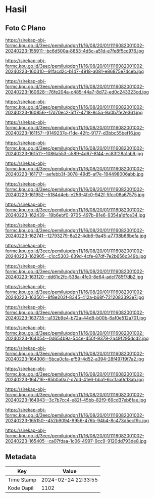 # Hasil

## Foto C Plano

https://sirekap-obj-formc.kpu.go.id/3eec/pemilu/pdpr/11/16/08/20/01/1116082001002-20240223-155911--bc6d500a-8853-4d5c-a51d-e7fe8f5cc976.jpg

https://sirekap-obj-formc.kpu.go.id/3eec/pemilu/pdpr/11/16/08/20/01/1116082001002-20240223-160310--91facd2c-b147-4918-a081-e86875e74ceb.jpg

https://sirekap-obj-formc.kpu.go.id/3eec/pemilu/pdpr/11/16/08/20/01/1116082001002-20240223-160628--76fe204a-c485-44a7-8d72-ed0c243323cd.jpg

https://sirekap-obj-formc.kpu.go.id/3eec/pemilu/pdpr/11/16/08/20/01/1116082001002-20240223-160856--17d70ec2-5ff7-4718-8c5a-9a0b7fe2e361.jpg

https://sirekap-obj-formc.kpu.go.id/3eec/pemilu/pdpr/11/16/08/20/01/1116082001002-20240223-161157--9149237e-f1de-42fc-9177-d3bbc55bef16.jpg

https://sirekap-obj-formc.kpu.go.id/3eec/pemilu/pdpr/11/16/08/20/01/1116082001002-20240223-161511--1086a553-c589-4d67-8f44-ec83f28a1ab9.jpg

https://sirekap-obj-formc.kpu.go.id/3eec/pemilu/pdpr/11/16/08/20/01/1116082001002-20240223-161717--aefebb3f-3078-49d5-af7e-194498006abb.jpg

https://sirekap-obj-formc.kpu.go.id/3eec/pemilu/pdpr/11/16/08/20/01/1116082001002-20240223-161952--5184d4eb-e256-4fc0-942f-5fcc08a67575.jpg

https://sirekap-obj-formc.kpu.go.id/3eec/pemilu/pdpr/11/16/08/20/01/1116082001002-20240223-162439--19b6ebf0-9705-497b-81e6-9354a1dfce34.jpg

https://sirekap-obj-formc.kpu.go.id/3eec/pemilu/pdpr/11/16/08/20/01/1116082001002-20240223-162741--12793279-8a22-4db6-9a45-a7738b66befa.jpg

https://sirekap-obj-formc.kpu.go.id/3eec/pemilu/pdpr/11/16/08/20/01/1116082001002-20240223-162905--c1cc5303-639d-4cfe-87df-7e2b656c349b.jpg

https://sirekap-obj-formc.kpu.go.id/3eec/pemilu/pdpr/11/16/08/20/01/1116082001002-20240223-163120--dd61c2fc-538a-4fc0-8e64-adcf785f7db2.jpg

https://sirekap-obj-formc.kpu.go.id/3eec/pemilu/pdpr/11/16/08/20/01/1116082001002-20240223-163501--8f8e203f-8345-412a-b68f-7212083393e7.jpg

https://sirekap-obj-formc.kpu.go.id/3eec/pemilu/pdpr/11/16/08/20/01/1116082001002-20240223-163735--a132b9e4-b72a-44d8-b00b-6af0e512a701.jpg

https://sirekap-obj-formc.kpu.go.id/3eec/pemilu/pdpr/11/16/08/20/01/1116082001002-20240223-164054--0d654b9a-544e-450f-9379-2a49f295dcd2.jpg

https://sirekap-obj-formc.kpu.go.id/3eec/pemilu/pdpr/11/16/08/20/01/1116082001002-20240223-164306--5bca0cfa-ef59-4d52-a394-28f497f9f7a2.jpg

https://sirekap-obj-formc.kpu.go.id/3eec/pemilu/pdpr/11/16/08/20/01/1116082001002-20240223-164716--85b0a0a7-d7dd-41e6-bba1-6cc1aa0c13ab.jpg

https://sirekap-obj-formc.kpu.go.id/3eec/pemilu/pdpr/11/16/08/20/01/1116082001002-20240223-164943--3c7b7cc4-e82f-45bb-82f9-69cd37eb6fae.jpg

https://sirekap-obj-formc.kpu.go.id/3eec/pemilu/pdpr/11/16/08/20/01/1116082001002-20240223-165150--452b9094-9956-476b-94b4-8c473d5ecf9c.jpg

https://sirekap-obj-formc.kpu.go.id/3eec/pemilu/pdpr/11/16/08/20/01/1116082001002-20240223-165405--ca07fdaa-1c06-4997-9cc9-9120dd793de8.jpg


## Metadata

| Key        | Value               |
| ---------- | ------------------- |
| Time Stamp | 2024-02-24 22:33:55 |
| Kode Dapil | 1102                |



